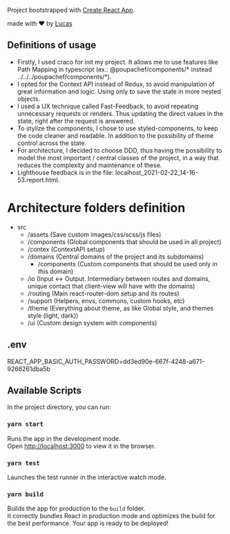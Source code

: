 Project bootstrapped with [Create React App](https://github.com/facebook/create-react-app).

made with ❤️ by [Lucas](https://www.linkedin.com/in/lucas-tiberio/)

## Definitions of usage

- Firstly, I used craco for init my project. It allows me to use features like Path Mapping in typescript (ex.: @poupachef/components/* instead ../../../poupachef/components/*).
- I opted for the Context API instead of Redux, to avoid manipulation of great information and logic. Using only to save the state in more nested objects.
- I used a UX technique called Fast-Feedback, to avoid repeating unnecessary requests or renders. Thus updating the direct values ​​in the state, right after the request is answered.
- To stylize the components, I chose to use styled-components, to keep the code cleaner and readable. In addition to the possibility of theme control across the state.
- For architecture, I decided to choose DDD, thus having the possibility to model the most important / central classes of the project, in a way that reduces the complexity and maintenance of these.
- Lighthouse feedback is in the file: localhost_2021-02-22_14-16-53.report.html.

# Architecture folders definition

- src
  - /assets (Save custom images/css/scss/js files)
  - /components (Global components that should be used in all project)
  - /contex (ContextAPI setup)
  - /domains (Central domains of the project and its subdomains)
    - /components (Custom components that should be used only in this domain)
  - /io (Input <-> Output. Intermediary between routes and domains, unique contact that client-view will have with the domains)
  - /routing (Main react-router-dom setup and its routes)
  - /support (Helpers, envs, commons, custom hooks, etc)
  - /theme (Everything about theme, as like Global style, and themes style (light, dark))
  - /ui (Custom design system with components)

## .env

REACT_APP_BASIC_AUTH_PASSWORD=dd3ed90e-667f-4248-a671-9266261dba5b

## Available Scripts

In the project directory, you can run:

### `yarn start`

Runs the app in the development mode.<br />
Open [http://localhost:3000](http://localhost:3000) to view it in the browser.

### `yarn test`

Launches the test runner in the interactive watch mode.<br />

### `yarn build`

Builds the app for production to the `build` folder.<br />
It correctly bundles React in production mode and optimizes the build for the best performance.
Your app is ready to be deployed!
